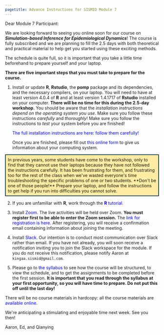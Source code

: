 ```yaml
---
pagetitle: Advance Instructions for SISMID Module 7
---
```


<style>
.nb {
	background-color: #ffeca3;
	border-style: solid;
	border-width: 2;
	border-color: #00274c;
	padding: 0.5em;
}
hr {
	border-width: 3;
	border-color: #00274c;
}
a:link, a:visited {
    color: #0000ff;
    text-decoration: none;
}
a:hover, a:active {
    color: #ff3333;
    text-decoration: none;
}
</style>

Dear Module 7 Participant:

We are looking forward to seeing you online soon for our course on ***Simulation-based Inference for Epidemiological Dynamics***!
The course is fully subscribed and we are planning to fill the 2.5 days with both theoretical and practical material to help get you started using these exciting methods.

The schedule is quite full, so it is important that you take a little time beforehand to prepare yourself and your laptop.

**There are five important steps that you must take to prepare for the course.**

1. Install or update **R**, **Rstudio**, the **pomp** package and its dependencies, and the necessary compilers, on your laptop.
   You will need to have at least version 4.0.4 of **R** and at least version 1.4.1717 of **Rstudio** installed on your computer.
   **There will be no time for this during the 2.5-day workshop.**
   You should be aware that the *installation instructions depend on the operating system you use*.
   Make sure you follow these instructions *carefully* and *thoroughly*!
   Make sure you follow the instructions to *test* your system before you are finished!

	[The full installation instructions are here: follow them carefully!](https://kingaa.github.io/sbied/prep/)

	Once you are finished, please fill out [this online form](https://forms.gle/chqrQK1k1mVuauic7) to give us information about your computing system.

<div class="nb"> 
In previous years, some students have come to the workshop, only to find that they cannot use their laptops because they have not followed the instructions carefully.
It has been frustrating for them, and frustrating too for the rest of the class when we've wasted everyone's time troubleshooting the specific problems of one or two students.
**Don't be one of those people!**
Prepare your laptop, and follow the instructions to get help if you run into difficulties you cannot solve.
</div>

2. If you are unfamiliar with **R**, work through the [**R** tutorial](https://kingaa.github.io/R_Tutorial/).

3. Install [Zoom](https://zoom.us/download).
The live activities will be held over Zoom.
**You must register first to be able to enter the Zoom session.**
The [link for registration is here](https://umich.zoom.us/meeting/register/tJEsceCurTwvGdz-yyCDgStyDgGW3ZuJ1V-j).
After registering, you will receive a confirmation email containing information about joining the meeting.

4. Install [Slack](https://slack.com/downloads).
Our intention is to conduct most communication over Slack rather than email.
If you have not already, you will soon receive a notification inviting you to join the Slack workspace for the module.
If you do not receive this notification, please notify Aaron at `kingaa.sismid@gmail.com`.

5. Please go to [the syllabus](https://kingaa.github.io/sbied/syllabus.html) to see how the course will be structured, to view the schedule, and to get the assignments to be completed before the first session.
**It is important that you read through the syllabus at your first opportunity, so you will have time to prepare.  Do not put this off until the last day!**

There will be no course materials in hardcopy: all the course materials are [available online](https://kingaa.github.io/sbied/).

We're anticipating a stimulating and enjoyable time next week.  See you then!

Aaron, Ed, and Qianying


